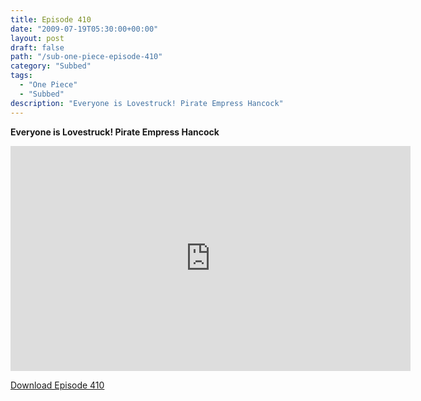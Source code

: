 ```yaml
---
title: Episode 410
date: "2009-07-19T05:30:00+00:00"
layout: post
draft: false
path: "/sub-one-piece-episode-410"
category: "Subbed"
tags:
  - "One Piece"
  - "Subbed"
description: "Everyone is Lovestruck! Pirate Empress Hancock"
---
```


**Everyone is Lovestruck! Pirate Empress Hancock**

<iframe width="640" height="360" src="https://www.rapidvideo.com/e/G0NNTB6TJG" frameborder="0" marginwidth=0 marginheight=0 scrolling=no allowfullscreen></iframe>

<a href="http://ouo.io/qs/eCodkFEQ?s=https://rapidvid.to/d/https://www.rapidvideo.com/e/G0NNTB6TJG">Download Episode 410</a>
